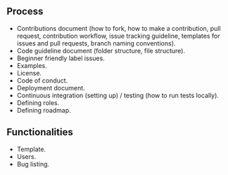 ## Process
- Contributions document (how to fork, how to make a contribution, pull request, contribution workflow, issue tracking guideline, templates for issues and pull requests, branch naming conventions).
- Code guideline document (folder structure, file structure).
- Beginner friendly label issues.
- Examples.
- License.
- Code of conduct.
- Deployment document.
- Continuous integration (setting up) / testing (how to run tests locally).
- Defining roles.
- Defining roadmap.

## Functionalities
- Template.
- Users.
- Bug listing.

